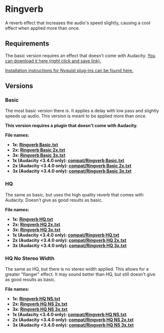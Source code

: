 # Ringverb

A reverb effect that increases the audio's speed slightly, causing a cool effect when applied more than once.

## Requirements

The basic version requires an effect that doesn't come with Audacity. [You can download it here (right click and save link).](http://old.audacityteam.org/nyquist/lpdelay.ny)

[Installation instructions for Nyquist plug-ins can be found here.](https://wiki.audacityteam.org/wiki/Download_Nyquist_Plug-ins#install)

## Versions

### Basic

The most basic version there is. It applies a delay with low pass and slightly speeds up audio. This version is meant to be applied more than once.

**This version requires a plugin that doesn't come with Audacity.**

**File names:**

- **1x: [Ringverb Basic.txt](https://github.com/somefoolouthere/audacity-macros/blob/main/ringverb/Ringverb%20Basic.txt)**
- **2x: [Ringverb Basic 2x.txt](https://github.com/somefoolouthere/audacity-macros/blob/main/ringverb/Ringverb%20Basic%202x.txt)**
- **3x: [Ringverb Basic 3x.txt](https://github.com/somefoolouthere/audacity-macros/blob/main/ringverb/Ringverb%20Basic%203x.txt)**
- **1x (Audacity <3.4.0 only): [compat/Ringverb Basic.txt](https://github.com/somefoolouthere/audacity-macros/blob/main/ringverb/compat/Ringverb%20Basic.txt)**
- **2x (Audacity <3.4.0 only): [compat/Ringverb Basic 2x.txt](https://github.com/somefoolouthere/audacity-macros/blob/main/ringverb/compat/Ringverb%20Basic%202x.txt)**
- **3x (Audacity <3.4.0 only): [compat/Ringverb Basic 3x.txt](https://github.com/somefoolouthere/audacity-macros/blob/main/ringverb/compat/Ringverb%20Basic%203x.txt)**

### HQ

The same as basic, but uses the high quality reverb that comes with Audacity. Doesn't give as good results as basic.

**File names:**

- **1x: [Ringverb HQ.txt](https://github.com/somefoolouthere/audacity-macros/blob/main/ringverb/Ringverb%20HQ.txt)**
- **2x: [Ringverb HQ 2x.txt](https://github.com/somefoolouthere/audacity-macros/blob/main/ringverb/Ringverb%20HQ%202x.txt)**
- **3x: [Ringverb HQ 3x.txt](https://github.com/somefoolouthere/audacity-macros/blob/main/ringverb/Ringverb%20HQ%203x.txt)**
- **1x (Audacity <3.4.0 only): [compat/Ringverb HQ.txt](https://github.com/somefoolouthere/audacity-macros/blob/main/ringverb/compat/Ringverb%20HQ.txt)**
- **2x (Audacity <3.4.0 only): [compat/Ringverb HQ 2x.txt](https://github.com/somefoolouthere/audacity-macros/blob/main/ringverb/compat/Ringverb%20HQ%202x.txt)**
- **3x (Audacity <3.4.0 only): [compat/Ringverb HQ 3x.txt](https://github.com/somefoolouthere/audacity-macros/blob/main/ringverb/compat/Ringverb%20HQ%203x.txt)**

### HQ No Stereo Width

The same as HQ, but there is no stereo width applied. This allows for a greater "flanger" effect. It may sound better than HQ, but still doesn't give as good results as basic.

**File names:**

- **1x: [Ringverb HQ NS.txt](https://github.com/somefoolouthere/audacity-macros/blob/main/ringverb/Ringverb%20HQ%20NS.txt)**
- **2x: [Ringverb HQ NS 2x.txt](https://github.com/somefoolouthere/audacity-macros/blob/main/ringverb/Ringverb%20HQ%20NS%202x.txt)**
- **3x: [Ringverb HQ NS 3x.txt](https://github.com/somefoolouthere/audacity-macros/blob/main/ringverb/Ringverb%20HQ%20NS%203x.txt)**
- **1x (Audacity <3.4.0 only): [compat/Ringverb HQ NS.txt](https://github.com/somefoolouthere/audacity-macros/blob/main/ringverb/compat/Ringverb%20HQ%20NS.txt)**
- **2x (Audacity <3.4.0 only): [compat/Ringverb HQ NS 2x.txt](https://github.com/somefoolouthere/audacity-macros/blob/main/ringverb/compat/compat/Ringverb%20HQ%20NS%202x.txt)**
- **3x (Audacity <3.4.0 only): [compat/Ringverb HQ NS 3x.txt](https://github.com/somefoolouthere/audacity-macros/blob/main/ringverb/compat/Ringverb%20HQ%20NS%203x.txt)**
